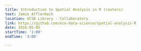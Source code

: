 ```yaml
---
title: Introduction to Spatial Analysis in R (rasters)
text: Jamie Afflerbach
location: UCSB Library - Collaboratory
link: https://github.com/eco-data-science/spatial-analysis-R
date: 2016-05-05
startTime: '1:00'
endTime: '3:00'

---
```

